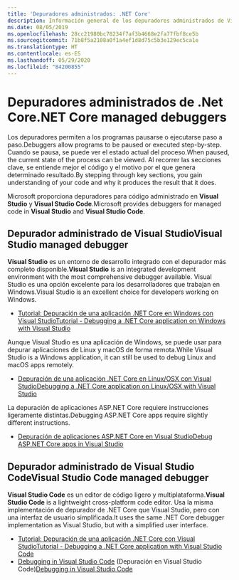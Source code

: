 ```yaml
---
title: 'Depuradores administrados: .NET Core'
description: Información general de los depuradores administrados de Visual Studio y Visual Studio Code.
ms.date: 08/05/2019
ms.openlocfilehash: 28cc21980bc78234f7af3b4668e2fa77fbf8ce5b
ms.sourcegitcommit: 71b8f5a2108a0f1a4ef1d8d75c5b3e129ec5ca1e
ms.translationtype: HT
ms.contentlocale: es-ES
ms.lasthandoff: 05/29/2020
ms.locfileid: "84200855"
---
```

# <a name="net-core-managed-debuggers"></a><span data-ttu-id="bc8ec-103">Depuradores administrados de .Net Core</span><span class="sxs-lookup"><span data-stu-id="bc8ec-103">.NET Core managed debuggers</span></span>

<span data-ttu-id="bc8ec-104">Los depuradores permiten a los programas pausarse o ejecutarse paso a paso.</span><span class="sxs-lookup"><span data-stu-id="bc8ec-104">Debuggers allow programs to be paused or executed step-by-step.</span></span> <span data-ttu-id="bc8ec-105">Cuando se pausa, se puede ver el estado actual del proceso.</span><span class="sxs-lookup"><span data-stu-id="bc8ec-105">When paused, the current state of the process can be viewed.</span></span> <span data-ttu-id="bc8ec-106">Al recorrer las secciones clave, se entiende mejor el código y el motivo por el que genera determinado resultado.</span><span class="sxs-lookup"><span data-stu-id="bc8ec-106">By stepping through key sections, you gain understanding of your code and why it produces the result that it does.</span></span>

<span data-ttu-id="bc8ec-107">Microsoft proporciona depuradores para código administrado en **Visual Studio** y **Visual Studio Code**.</span><span class="sxs-lookup"><span data-stu-id="bc8ec-107">Microsoft provides debuggers for managed code in **Visual Studio** and **Visual Studio Code**.</span></span>

## <a name="visual-studio-managed-debugger"></a><span data-ttu-id="bc8ec-108">Depurador administrado de Visual Studio</span><span class="sxs-lookup"><span data-stu-id="bc8ec-108">Visual Studio managed debugger</span></span>

<span data-ttu-id="bc8ec-109">**Visual Studio**  es un entorno de desarrollo integrado con el depurador más completo disponible.</span><span class="sxs-lookup"><span data-stu-id="bc8ec-109">**Visual Studio** is an integrated development environment with the most comprehensive debugger available.</span></span> <span data-ttu-id="bc8ec-110">Visual Studio es una opción excelente para los desarrolladores que trabajan en Windows.</span><span class="sxs-lookup"><span data-stu-id="bc8ec-110">Visual Studio is an excellent choice for developers working on Windows.</span></span>

- [<span data-ttu-id="bc8ec-111">Tutorial: Depuración de una aplicación .NET Core en Windows con Visual Studio</span><span class="sxs-lookup"><span data-stu-id="bc8ec-111">Tutorial - Debugging a .NET Core application on Windows with Visual Studio</span></span>](../tutorials/debugging-with-visual-studio.md)

<span data-ttu-id="bc8ec-112">Aunque Visual Studio es una aplicación de Windows, se puede usar para depurar aplicaciones de Linux y macOS de forma remota.</span><span class="sxs-lookup"><span data-stu-id="bc8ec-112">While Visual Studio is a Windows application, it can still be used to debug Linux and macOS apps remotely.</span></span>

- [<span data-ttu-id="bc8ec-113">Depuración de una aplicación .NET Core en Linux/OSX con Visual Studio</span><span class="sxs-lookup"><span data-stu-id="bc8ec-113">Debugging a .NET Core application on Linux/OSX with Visual Studio</span></span>](https://github.com/Microsoft/MIEngine/wiki/Offroad-Debugging-of-.NET-Core-on-Linux---OSX-from-Visual-Studio)

 <span data-ttu-id="bc8ec-114">La depuración de aplicaciones ASP.NET Core requiere instrucciones ligeramente distintas.</span><span class="sxs-lookup"><span data-stu-id="bc8ec-114">Debugging ASP.NET Core apps require slightly different instructions.</span></span>

- [<span data-ttu-id="bc8ec-115">Depuración de aplicaciones ASP.NET Core en Visual Studio</span><span class="sxs-lookup"><span data-stu-id="bc8ec-115">Debug ASP.NET Core apps in Visual Studio</span></span>](/visualstudio/debugger/how-to-enable-debugging-for-aspnet-applications#debug-aspnet-core-apps)

## <a name="visual-studio-code-managed-debugger"></a><span data-ttu-id="bc8ec-116">Depurador administrado de Visual Studio Code</span><span class="sxs-lookup"><span data-stu-id="bc8ec-116">Visual Studio Code managed debugger</span></span>

<span data-ttu-id="bc8ec-117">**Visual Studio Code** es un editor de código ligero y multiplataforma.</span><span class="sxs-lookup"><span data-stu-id="bc8ec-117">**Visual Studio Code** is a lightweight cross-platform code editor.</span></span> <span data-ttu-id="bc8ec-118">Usa la misma implementación de depurador de .NET Core que Visual Studio, pero con una interfaz de usuario simplificada.</span><span class="sxs-lookup"><span data-stu-id="bc8ec-118">It uses the same .NET Core debugger implementation as Visual Studio, but with a simplified user interface.</span></span>

- [<span data-ttu-id="bc8ec-119">Tutorial: Depuración de una aplicación .NET Core con Visual Studio</span><span class="sxs-lookup"><span data-stu-id="bc8ec-119">Tutorial - Debugging a .NET Core application with Visual Studio Code</span></span>](../tutorials/debugging-with-visual-studio-code.md)
- <span data-ttu-id="bc8ec-120">[Debugging in Visual Studio Code](https://code.visualstudio.com/docs/editor/debugging) (Depuración en Visual Studio Code)</span><span class="sxs-lookup"><span data-stu-id="bc8ec-120">[Debugging in Visual Studio Code](https://code.visualstudio.com/docs/editor/debugging)</span></span>
